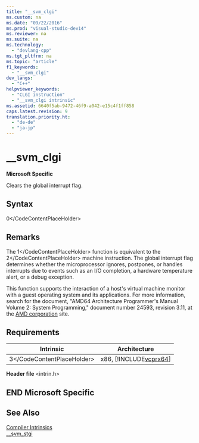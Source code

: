 ```yaml
---
title: "__svm_clgi"
ms.custom: na
ms.date: "09/22/2016"
ms.prod: "visual-studio-dev14"
ms.reviewer: na
ms.suite: na
ms.technology: 
  - "devlang-cpp"
ms.tgt_pltfrm: na
ms.topic: "article"
f1_keywords: 
  - "__svm_clgi"
dev_langs: 
  - "C++"
helpviewer_keywords: 
  - "CLGI instruction"
  - "__svm_clgi intrinsic"
ms.assetid: 6640f5ab-9472-46f9-a042-e15c4f1ff858
caps.latest.revision: 9
translation.priority.ht: 
  - "de-de"
  - "ja-jp"
---
```

# __svm_clgi
**Microsoft Specific**  
  
 Clears the global interrupt flag.  
  
## Syntax  
  
<CodeContentPlaceHolder>0\</CodeContentPlaceHolder>  
## Remarks  
 The <CodeContentPlaceHolder>1\</CodeContentPlaceHolder> function is equivalent to the <CodeContentPlaceHolder>2\</CodeContentPlaceHolder> machine instruction. The global interrupt flag determines whether the microprocessor ignores, postpones, or handles interrupts due to events such as an I/O completion, a hardware temperature alert, or a debug exception.  
  
 This function supports the interaction of a host's virtual machine monitor with a guest operating system and its applications. For more information, search for the document, "AMD64 Architecture Programmer's Manual Volume 2: System Programming," document number 24593, revision 3.11, at the [AMD corporation](http://go.microsoft.com/fwlink/?LinkId=23746) site.  
  
## Requirements  
  
|Intrinsic|Architecture|  
|---------------|------------------|  
|<CodeContentPlaceHolder>3\</CodeContentPlaceHolder>|x86, [!INCLUDE[vcprx64](../vs140/includes/vcprx64_md.md)]|  
  
 **Header file** \<intrin.h>  
  
## END Microsoft Specific  
  
## See Also  
 [Compiler Intrinsics](../vs140/compiler-intrinsics.md)   
 [__svm_stgi](../vs140/__svm_stgi.md)